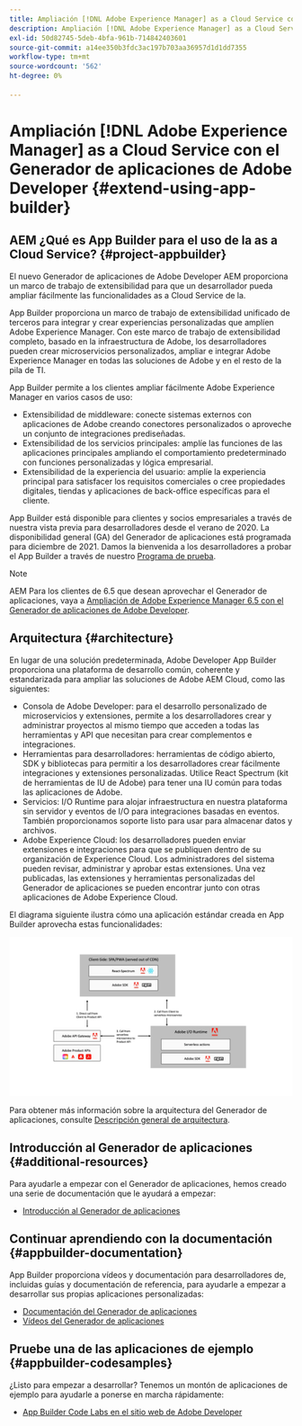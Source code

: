 ```yaml
---
title: Ampliación [!DNL Adobe Experience Manager] as a Cloud Service con el Generador de aplicaciones de Adobe Developer.
description: Ampliación [!DNL Adobe Experience Manager] as a Cloud Service con el Generador de aplicaciones de Adobe Developer.
exl-id: 50d82745-5deb-4bfa-961b-714842403601
source-git-commit: a14ee350b3fdc3ac197b703aa36957d1d1dd7355
workflow-type: tm+mt
source-wordcount: '562'
ht-degree: 0%

---
```


# Ampliación [!DNL Adobe Experience Manager] as a Cloud Service con el Generador de aplicaciones de Adobe Developer {#extend-using-app-builder}

## AEM ¿Qué es App Builder para el uso de la as a Cloud Service? {#project-appbuilder}

El nuevo Generador de aplicaciones de Adobe Developer AEM proporciona un marco de trabajo de extensibilidad para que un desarrollador pueda ampliar fácilmente las funcionalidades as a Cloud Service de la.

App Builder proporciona un marco de trabajo de extensibilidad unificado de terceros para integrar y crear experiencias personalizadas que amplíen Adobe Experience Manager. Con este marco de trabajo de extensibilidad completo, basado en la infraestructura de Adobe, los desarrolladores pueden crear microservicios personalizados, ampliar e integrar Adobe Experience Manager en todas las soluciones de Adobe y en el resto de la pila de TI.

App Builder permite a los clientes ampliar fácilmente Adobe Experience Manager en varios casos de uso:

* Extensibilidad de middleware: conecte sistemas externos con aplicaciones de Adobe creando conectores personalizados o aproveche un conjunto de integraciones prediseñadas.
* Extensibilidad de los servicios principales: amplíe las funciones de las aplicaciones principales ampliando el comportamiento predeterminado con funciones personalizadas y lógica empresarial.
* Extensibilidad de la experiencia del usuario: amplíe la experiencia principal para satisfacer los requisitos comerciales o cree propiedades digitales, tiendas y aplicaciones de back-office específicas para el cliente.

App Builder está disponible para clientes y socios empresariales a través de nuestra vista previa para desarrolladores desde el verano de 2020. La disponibilidad general (GA) del Generador de aplicaciones está programada para diciembre de 2021. Damos la bienvenida a los desarrolladores a probar el App Builder a través de nuestro [Programa de prueba](https://adobe.ly/appbuilder-trial).

>[!NOTE]
>
> AEM Para los clientes de 6.5 que desean aprovechar el Generador de aplicaciones, vaya a [Ampliación de Adobe Experience Manager 6.5 con el Generador de aplicaciones de Adobe Developer](https://experienceleague.adobe.com/docs/experience-manager-65/developing/extending-aem/app-builder.html).

## Arquitectura {#architecture}

En lugar de una solución predeterminada, Adobe Developer App Builder proporciona una plataforma de desarrollo común, coherente y estandarizada para ampliar las soluciones de Adobe AEM Cloud, como las siguientes:

* Consola de Adobe Developer: para el desarrollo personalizado de microservicios y extensiones, permite a los desarrolladores crear y administrar proyectos al mismo tiempo que acceden a todas las herramientas y API que necesitan para crear complementos e integraciones.
* Herramientas para desarrolladores: herramientas de código abierto, SDK y bibliotecas para permitir a los desarrolladores crear fácilmente integraciones y extensiones personalizadas. Utilice React Spectrum (kit de herramientas de IU de Adobe) para tener una IU común para todas las aplicaciones de Adobe.
* Servicios: I/O Runtime para alojar infraestructura en nuestra plataforma sin servidor y eventos de I/O para integraciones basadas en eventos. También proporcionamos soporte listo para usar para almacenar datos y archivos.
* Adobe Experience Cloud: los desarrolladores pueden enviar extensiones e integraciones para que se publiquen dentro de su organización de Experience Cloud. Los administradores del sistema pueden revisar, administrar y aprobar estas extensiones. Una vez publicadas, las extensiones y herramientas personalizadas del Generador de aplicaciones se pueden encontrar junto con otras aplicaciones de Adobe Experience Cloud.

El diagrama siguiente ilustra cómo una aplicación estándar creada en App Builder aprovecha estas funcionalidades:

![Arquitectura](/help/implementing/developing/extending/assets/appbuilder-architecture.jpg)

Para obtener más información sobre la arquitectura del Generador de aplicaciones, consulte [Descripción general de arquitectura](https://www.adobe.io/app-builder/docs/guides/).

## Introducción al Generador de aplicaciones {#additional-resources}

Para ayudarle a empezar con el Generador de aplicaciones, hemos creado una serie de documentación que le ayudará a empezar:

* [Introducción al Generador de aplicaciones](https://www.adobe.io/app-builder/docs/getting_started/)

## Continuar aprendiendo con la documentación {#appbuilder-documentation}

App Builder proporciona vídeos y documentación para desarrolladores de, incluidas guías y documentación de referencia, para ayudarle a empezar a desarrollar sus propias aplicaciones personalizadas:

* [Documentación del Generador de aplicaciones](https://www.adobe.io/app-builder/docs/overview/)
* [Vídeos del Generador de aplicaciones](https://www.youtube.com/playlist?list=PLcVEYUqU7VRfDij-Jbjyw8S8EzW073F_o)

## Pruebe una de las aplicaciones de ejemplo {#appbuilder-codesamples}

¿Listo para empezar a desarrollar? Tenemos un montón de aplicaciones de ejemplo para ayudarle a ponerse en marcha rápidamente:

* [App Builder Code Labs en el sitio web de Adobe Developer](https://www.adobe.io/app-builder/docs/resources/)